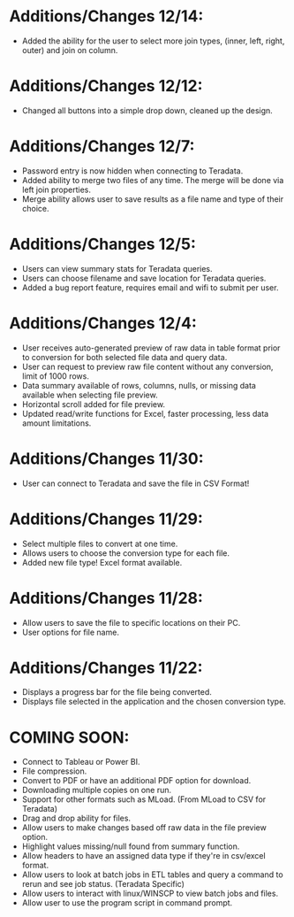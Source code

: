 

# Additions/Changes 12/14:
- Added the ability for the user to select more join types, (inner, left, right, outer) and join on column.

# Additions/Changes 12/12:
- Changed all buttons into a simple drop down, cleaned up the design.

# Additions/Changes 12/7:
- Password entry is now hidden when connecting to Teradata.
- Added ability to merge two files of any time. The merge will be done via left join properties.
- Merge ability allows user to save results as a file name and type of their choice.

# Additions/Changes 12/5:
- Users can view summary stats for Teradata queries.
- Users can choose filename and save location for Teradata queries.
- Added a bug report feature, requires email and wifi to submit per user.

# Additions/Changes 12/4:
- User receives auto-generated preview of raw data in table format prior to conversion for both selected file data and query data.
- User can request to preview raw file content without any conversion, limit of 1000 rows.
- Data summary available of rows, columns, nulls, or missing data available when selecting file preview.
- Horizontal scroll added for file preview.
- Updated read/write functions for Excel, faster processing, less data amount limitations.

# Additions/Changes 11/30:
- User can connect to Teradata and save the file in CSV Format!

# Additions/Changes 11/29:
- Select multiple files to convert at one time.
- Allows users to choose the conversion type for each file.
- Added new file type! Excel format available.

# Additions/Changes 11/28:
- Allow users to save the file to specific locations on their PC.
- User options for file name.

# Additions/Changes 11/22:
- Displays a progress bar for the file being converted.
- Displays file selected in the application and the chosen conversion type.

# COMING SOON:
- Connect to Tableau or Power BI.
- File compression.
- Convert to PDF or have an additional PDF option for download.
- Downloading multiple copies on one run.
- Support for other formats such as MLoad. (From MLoad to CSV for Teradata)
- Drag and drop ability for files.
- Allow users to make changes based off raw data in the file preview option.
- Highlight values missing/null found from summary function.
- Allow headers to have an assigned data type if they're in csv/excel format.
- Allow users to look at batch jobs in ETL tables and query a command to rerun and see job status. (Teradata Specific)
- Allow users to interact with linux/WINSCP to view batch jobs and files.
 - Allow user to use the program script in command prompt.
